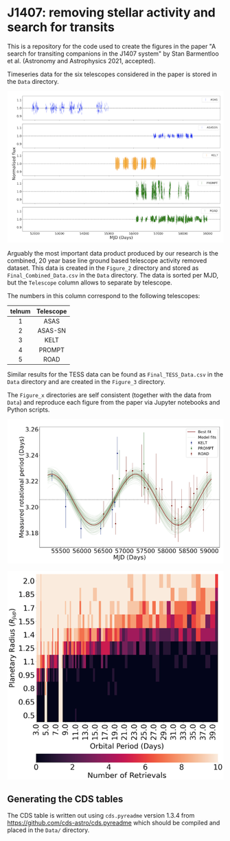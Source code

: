 # J1407: removing stellar activity and search for transits

This is a repository for the code used to create the figures in the paper "A search for transiting companions in the J1407 system" by Stan Barmentloo et al. (Astronomy and Astrophysics 2021, accepted).

Timeseries data for the six telescopes considered in the paper is stored in the `Data` directory. 

![Photometry of J1407](./fig1.png)

Arguably the most important data product produced by our research is the combined, 20 year base line ground based telescope activity removed dataset. This data is created in the `Figure_2` directory and stored as `Final_Combined_Data.csv` in the `Data` directory.
The data is sorted per MJD, but the `Telescope` column allows to separate by telescope.

The numbers in this column correspond to the following telescopes:

| telnum | Telescope|
|:------:|:--------:|
| 1      | ASAS     |
| 2      | ASAS-SN  |
| 3      | KELT     |
| 4      | PROMPT   |
| 5      | ROAD     |

Similar results for the TESS data can be found as `Final_TESS_Data.csv` in the `Data` directory and are created in the `Figure_3` directory. 

The `Figure_x` directories are self consistent (together with the data from `Data`) and reproduce each figure from the paper via Jupyter notebooks and Python scripts.

![Activity cycle of J1407](./fig2.png)

![Transit Least Squares search towards J1407](./fig3.png)

## Generating the CDS tables

The CDS table is written out using `cds.pyreadme` version 1.3.4 from  https://github.com/cds-astro/cds.pyreadme which should be compiled and placed in the `Data/` directory.

